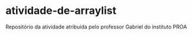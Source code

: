 # atividade-de-arraylist
Repositório da atividade atribuída pelo professor Gabriel do instituto PROA
